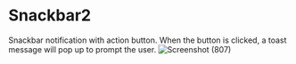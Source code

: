 # Snackbar2
Snackbar notification with action button. When the button is clicked, a toast message will pop up to prompt the user.
![Screenshot (807)](https://github.com/kajendra10/Snackbar2/assets/84381668/11660b2f-331f-49ea-97aa-c7e88d30c80f)
